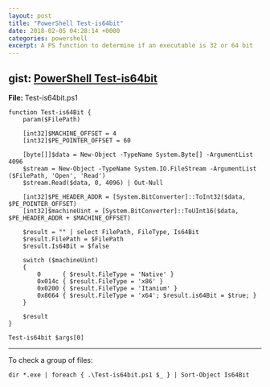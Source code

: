 ```yaml
---
layout: post
title: "PowerShell Test-is64bit"
date: 2018-02-05 04:28:14 +0000
categories: powershell
excerpt: A PS function to determine if an executable is 32 or 64 bit
---
```



## gist: [PowerShell Test-is64bit](https://gist.github.com/jftuga/97447fef14969cfe2a91988d953e26c0)

**File:** Test-is64bit.ps1

```
function Test-is64Bit {
    param($FilePath)

    [int32]$MACHINE_OFFSET = 4
    [int32]$PE_POINTER_OFFSET = 60

    [byte[]]$data = New-Object -TypeName System.Byte[] -ArgumentList 4096
    $stream = New-Object -TypeName System.IO.FileStream -ArgumentList ($FilePath, 'Open', 'Read')
    $stream.Read($data, 0, 4096) | Out-Null

    [int32]$PE_HEADER_ADDR = [System.BitConverter]::ToInt32($data, $PE_POINTER_OFFSET)
    [int32]$machineUint = [System.BitConverter]::ToUInt16($data, $PE_HEADER_ADDR + $MACHINE_OFFSET)

    $result = "" | select FilePath, FileType, Is64Bit
    $result.FilePath = $FilePath
    $result.Is64Bit = $false

    switch ($machineUint) 
    {
        0      { $result.FileType = 'Native' }
        0x014c { $result.FileType = 'x86' }
        0x0200 { $result.FileType = 'Itanium' }
        0x8664 { $result.FileType = 'x64'; $result.is64Bit = $true; }
    }

    $result
}

Test-is64bit $args[0]

```

___


To check a group of files:

``
    dir *.exe | foreach { .\Test-is64bit.ps1 $_ } | Sort-Object Is64Bit
``

